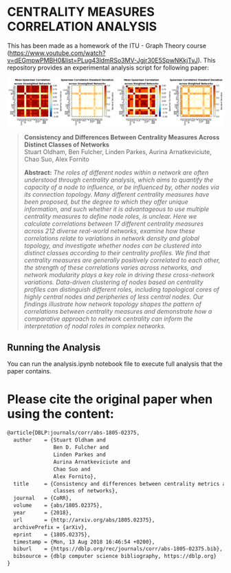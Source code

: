 # CENTRALITY MEASURES CORRELATION ANALYSIS
This has been made as a homework of the ITU - Graph Theory course (https://www.youtube.com/watch?v=dEGmpwPMBH0&list=PLug43ldmRSo3MV-Jgjr30E5SpwNKkjTvJ). This repository provides an experimental analysis script for following paper:

![fig1](correlations.png)

> **Consistency and Differences Between Centrality Measures Across Distinct Classes of Networks**<br/>
> Stuart Oldham, Ben Fulcher, Linden Parkes, Aurina Arnatkeviciute, Chao Suo, Alex Fornito<br/>
>
> **Abstract:** *The roles of different nodes within a network are often understood through centrality analysis, which aims to quantify the capacity of a node to influence, or be influenced by, other nodes via its connection topology. Many different centrality measures have been proposed, but the degree to which they offer unique information, and such whether it is advantageous to use multiple centrality measures to define node roles, is unclear. Here we calculate correlations between 17 different centrality measures across 212 diverse real-world networks, examine how these correlations relate to variations in network density and global topology, and investigate whether nodes can be clustered into distinct classes according to their centrality profiles. We find that centrality measures are generally positively correlated to each other, the strength of these correlations varies across networks, and network modularity plays a key role in driving these cross-network variations. Data-driven clustering of nodes based on centrality profiles can distinguish different roles, including topological cores of highly central nodes and peripheries of less central nodes. Our findings illustrate how network topology shapes the pattern of correlations between centrality measures and demonstrate how a comparative approach to network centrality can inform the interpretation of nodal roles in complex networks.*

## Running the Analysis

You can run the analysis.ipynb notebook file to execute full analysis that the paper contains.

# Please cite the original paper when using the content:

```latex
@article{DBLP:journals/corr/abs-1805-02375,
  author    = {Stuart Oldham and
               Ben D. Fulcher and
               Linden Parkes and
               Aurina Arnatkeviciute and
               Chao Suo and
               Alex Fornito},
  title     = {Consistency and differences between centrality metrics across distinct
               classes of networks},
  journal   = {CoRR},
  volume    = {abs/1805.02375},
  year      = {2018},
  url       = {http://arxiv.org/abs/1805.02375},
  archivePrefix = {arXiv},
  eprint    = {1805.02375},
  timestamp = {Mon, 13 Aug 2018 16:46:54 +0200},
  biburl    = {https://dblp.org/rec/journals/corr/abs-1805-02375.bib},
  bibsource = {dblp computer science bibliography, https://dblp.org}
}
```
